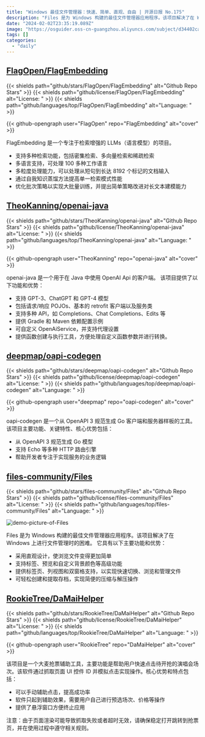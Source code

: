```yaml
---
title: "Windows 最佳文件管理器：快速、简单、直观、自由 | 开源日报 No.175"
description: "Files 是为 Windows 构建的最佳文件管理器应用程序。该项目解决了在 Windows 上进行文件管理时的困难。"
date: "2024-02-02T23:35:19.089Z"
image: "https://osguider.oss-cn-guangzhou.aliyuncs.com/subject/d34402ca17d97236fe53d6e93c0911c6.png"
tags: []
categories:
  - "daily"
---
```


## [FlagOpen/FlagEmbedding](https://github.com/FlagOpen/FlagEmbedding)

{{< shields path="github/stars/FlagOpen/FlagEmbedding" alt="Github Repo Stars" >}} {{< shields path="github/license/FlagOpen/FlagEmbedding" alt="License: " >}} {{< shields path="github/languages/top/FlagOpen/FlagEmbedding" alt="Language: " >}}

{{< github-opengraph user="FlagOpen" repo="FlagEmbedding" alt="cover" >}}

FlagEmbedding 是一个专注于检索增强的 LLMs（语言模型）的项目。

- 支持多种检索功能，包括密集检索、多向量检索和稀疏检索
- 多语言支持，可处理 100 多种工作语言
- 多粒度处理能力，可以处理从短句到长达 8192 个标记的文档输入
- 通过自我知识蒸馏方法提高单一检索模式性能
- 优化批次策略以实现大批量训练，并提出简单策略改进对长文本建模能力
  
## [TheoKanning/openai-java](https://github.com/TheoKanning/openai-java)

{{< shields path="github/stars/TheoKanning/openai-java" alt="Github Repo Stars" >}} {{< shields path="github/license/TheoKanning/openai-java" alt="License: " >}} {{< shields path="github/languages/top/TheoKanning/openai-java" alt="Language: " >}}

{{< github-opengraph user="TheoKanning" repo="openai-java" alt="cover" >}}

openai-java 是一个用于在 Java 中使用 OpenAI Api 的客户端。
该项目提供了以下功能和优势：

- 支持 GPT-3、ChatGPT 和 GPT-4 模型
- 包括请求/响应 POJOs、基本的 retrofit 客户端以及服务类
- 支持多种 API，如 Completions、Chat Completions、Edits 等
- 提供 Gradle 和 Maven 依赖配置示例
- 可自定义 OpenAiService，并支持代理设置
- 提供函数创建与执行工具，方便处理自定义函数参数并进行转换。
  
## [deepmap/oapi-codegen](https://github.com/deepmap/oapi-codegen)

{{< shields path="github/stars/deepmap/oapi-codegen" alt="Github Repo Stars" >}} {{< shields path="github/license/deepmap/oapi-codegen" alt="License: " >}} {{< shields path="github/languages/top/deepmap/oapi-codegen" alt="Language: " >}}

{{< github-opengraph user="deepmap" repo="oapi-codegen" alt="cover" >}}

oapi-codegen 是一个从 OpenAPI 3 规范生成 Go 客户端和服务器样板的工具。
该项目主要功能、关键特性、核心优势包括：

- 从 OpenAPI 3 规范生成 Go 模型
- 支持 Echo 等多种 HTTP 路由引擎
- 帮助开发者专注于实现服务的业务逻辑
  
## [files-community/Files](https://github.com/files-community/Files)

{{< shields path="github/stars/files-community/Files" alt="Github Repo Stars" >}} {{< shields path="github/license/files-community/Files" alt="License: " >}} {{< shields path="github/languages/top/files-community/Files" alt="Language: " >}}

![demo-picture-of-Files](https://osguider.oss-cn-guangzhou.aliyuncs.com/subject/b3c8dabe89c5928824daaf74e1b08dec.png)

Files 是为 Windows 构建的最佳文件管理器应用程序。该项目解决了在 Windows 上进行文件管理时的困难。
它具有以下主要功能和优势：

- 采用直观设计，使浏览文件变得更加简单
- 支持标签、预览和自定义背景颜色等高级功能
- 提供标签页、列视图和双窗格支持，以实现快速切换、浏览和管理文件
- 可轻松创建和提取存档，实现简便的压缩与解压操作
  
## [RookieTree/DaMaiHelper](https://github.com/RookieTree/DaMaiHelper)

{{< shields path="github/stars/RookieTree/DaMaiHelper" alt="Github Repo Stars" >}} {{< shields path="github/license/RookieTree/DaMaiHelper" alt="License: " >}} {{< shields path="github/languages/top/RookieTree/DaMaiHelper" alt="Language: " >}}

{{< github-opengraph user="RookieTree" repo="DaMaiHelper" alt="cover" >}}

该项目是一个大麦抢票辅助工具，主要功能是帮助用户快速点击待开抢的演唱会场次。该软件通过抓取页面 UI 控件 ID 并模拟点击实现操作。核心优势和特点包括：

- 可以手动辅助点击，提高成功率
- 软件只起到辅助效果，需要用户自己进行预选场次、价格等操作
- 提供了悬浮窗口方便终止应用

注意：由于页面渲染可能导致抓取失败或者超时无效，请确保稳定打开跳转到抢票页，并在使用过程中遵守相关规则。
  
